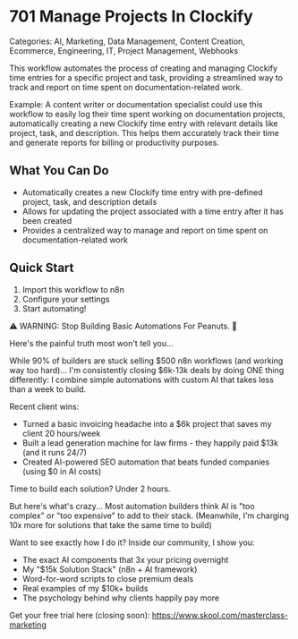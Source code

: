 # 701 Manage Projects In Clockify

Categories: AI, Marketing, Data Management, Content Creation, Ecommerce, Engineering, IT, Project Management, Webhooks

This workflow automates the process of creating and managing Clockify time entries for a specific project and task, providing a streamlined way to track and report on time spent on documentation-related work.

Example: A content writer or documentation specialist could use this workflow to easily log their time spent working on documentation projects, automatically creating a new Clockify time entry with relevant details like project, task, and description. This helps them accurately track their time and generate reports for billing or productivity purposes.

## What You Can Do
- Automatically creates a new Clockify time entry with pre-defined project, task, and description details
- Allows for updating the project associated with a time entry after it has been created
- Provides a centralized way to manage and report on time spent on documentation-related work

## Quick Start
1. Import this workflow to n8n
2. Configure your settings
3. Start automating!

⚠️ WARNING: Stop Building Basic Automations For Peanuts. 🚫

Here's the painful truth most won't tell you...

While 90% of builders are stuck selling $500 n8n workflows (and working way too hard)...
I'm consistently closing $6k-13k deals by doing ONE thing differently:
I combine simple automations with custom AI that takes less than a week to build.

Recent client wins:
* Turned a basic invoicing headache into a $6k project that saves my client 20 hours/week
* Built a lead generation machine for law firms - they happily paid $13k (and it runs 24/7)
* Created AI-powered SEO automation that beats funded companies (using $0 in AI costs)

Time to build each solution? Under 2 hours.

But here's what's crazy...
Most automation builders think AI is "too complex" or "too expensive" to add to their stack.
(Meanwhile, I'm charging 10x more for solutions that take the same time to build)

Want to see exactly how I do it?
Inside our community, I show you:
* The exact AI components that 3x your pricing overnight
* My "$15k Solution Stack" (n8n + AI framework)
* Word-for-word scripts to close premium deals
* Real examples of my $10k+ builds
* The psychology behind why clients happily pay more

Get your free trial here (closing soon): https://www.skool.com/masterclass-marketing
